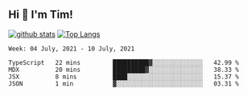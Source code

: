 ## Hi 👋 I'm Tim!
  
  [![github stats](https://github-readme-stats.vercel.app/api?username=thostetler&theme=dracula&count_private=true&show_icons=true)](https://github.com/thostetler/github-readme-stats)
  [![Top Langs](https://github-readme-stats.vercel.app/api/top-langs/?username=thostetler&layout=compact&count_private=true&theme=dracula&show_icons=true)](https://github.com/thostetler/github-readme-stats)
 
<!--START_SECTION:waka-->
```text
Week: 04 July, 2021 - 10 July, 2021

TypeScript   22 mins         ██████████▓░░░░░░░░░░░░░░   42.99 % 
MDX          20 mins         █████████▓░░░░░░░░░░░░░░░   38.33 % 
JSX          8 mins          ████░░░░░░░░░░░░░░░░░░░░░   15.37 % 
JSON         1 min           ▓░░░░░░░░░░░░░░░░░░░░░░░░   03.31 % 
```
<!--END_SECTION:waka-->
